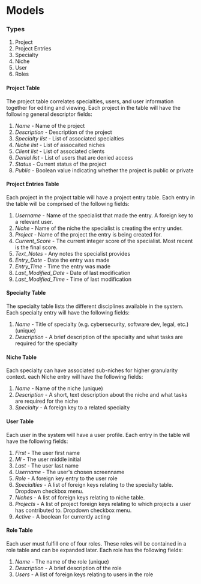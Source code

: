 # Models

### Types

1. Project
2. Project Entries
3. Specialty
4. Niche
5. User
6. Roles

#### Project Table

The project table correlates specialties, users, and user information together for editing and viewing. Each project in the table will have the following general descriptor fields:

1. _Name_ - Name of the project
2. _Description_ - Description of the project
3. _Specialty list_ - List of associated specialties
4. _Niche list_ - List of assocaited niches
5. _Client list_ - List of associated clients
6. _Denial list_ - List of users that are denied access
7. _Status_ - Current status of the project
7. _Public_ - Boolean value indicating whether the project is public or private

#### Project Entries Table

Each project in the project table will have a project entry table. Each entry in the table will be comprised of the following fields:

1. _Username_ - Name of the specialist that made the entry. A foreign key to a relevant user.
2. _Niche_ - Name of the niche the specialist is creating the entry under.
2. _Project_ - Name of the project the entry is being created for.
3. _Current_Score_ - The current integer score of the specialist. Most recent is the final score.
4. _Text_Notes_ - Any notes the specialist provides
5. _Entry_Date_ - Date the entry was made
6. _Entry_Time_ - Time the entry was made
7. _Last_Modified_Date_ - Date of last modification
8. _Last_Modified_Time_ - Time of last modification

#### Specialty Table

The specialty table lists the different disciplines available in the system. Each specialty entry will have the following fields:

1. _Name_ - Title of specialty (e.g. cybersecurity, software dev, legal, etc.) (unique)
2. _Description_ - A brief description of the specialty and what tasks are required for the specialty

#### Niche Table

Each specialty can have associated sub-niches for higher granularity context. each Niche entry will have the following fields:

1. _Name_ - Name of the niche (unique)
2. _Description_ - A short, text description about the niche and what tasks are required for the niche
3. _Specialty_ - A foreign key to a related specialty

#### User Table

Each user in the system will have a user profile. Each entry in the table will have the following fields:

1. _First_ - The user first name
2. _MI_ - The user middle initial
3. _Last_ - The user last name
4. _Username_ - The user's chosen screenname
5. _Role_ - A foreign key entry to the user role
6. _Specialties_ - A list of foreign keys relating to the specialty table. Dropdown checkbox menu.
6. _Niches_ - A list of foreign keys relating to niche table.
7. _Projects_ - A list of project foreign keys relating to which projects a user has contributed to. Dropdown checkbox menu.
9. _Active_ - A boolean for currently acting

#### Role Table

Each user must fulfill one of four roles. These roles will be contained in a role table and can be expanded later. Each role has the following fields:

1. _Name_ - The name of the role (unique)
2. _Description_ - A brief description of the role
3. _Users_ - A list of foreign keys relating to users in the role
